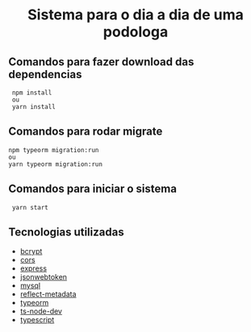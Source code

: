 <h1 align="center">
Sistema para o dia a dia de uma podologa
</h1>

## Comandos para fazer download das dependencias

     npm install 
     ou 
     yarn install

## Comandos para rodar migrate
    npm typeorm migration:run
    ou
    yarn typeorm migration:run

## Comandos para iniciar o sistema

     yarn start

## Tecnologias utilizadas

- [bcrypt](https://www.npmjs.com/package/bcrypt)
- [cors](https://www.npmjs.com/package/cors)
- [express](https://www.npmjs.com/package/express)
- [jsonwebtoken](https://www.npmjs.com/package/jsonwebtoken)
- [mysql](https://www.npmjs.com/package/mysql)
- [reflect-metadata](https://www.npmjs.com/package/reflect-metadata)
- [typeorm](https://www.npmjs.com/package/typeorm)
- [ts-node-dev](https://www.npmjs.com/package/ts-node-dev)
- [typescript](https://www.npmjs.com/package/typescript)